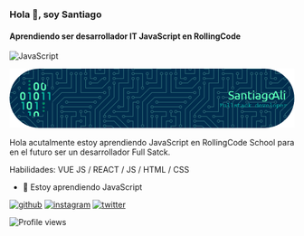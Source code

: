 ### Hola 👋, soy Santiago

#### Aprendiendo ser desarrollador IT JavaScript en RollingCode

![JavaScript](https://img.shields.io/badge/javascript-%23323330.svg?style=for-the-badge&logo=javascript&logoColor=%23F7DF1E)

![aprendiendo ser desarrollador IT JavaScript](github-header-image.png)

Hola acutalmente estoy aprendiendo JavaScript en RollingCode School  para en el futuro ser un desarrollador Full Satck.

Habilidades: VUE JS / REACT / JS / HTML / CSS


- 🌱 Estoy aprendiendo JavaScript 

[<img src='https://cdn.jsdelivr.net/npm/simple-icons@3.0.1/icons/github.svg' alt='github' height='40'>](https://github.com/Santiago-1982)  [<img src='https://cdn.jsdelivr.net/npm/simple-icons@3.0.1/icons/instagram.svg' alt='instagram' height='40'>](https://www.instagram.com/santiago.ali.fsali/)  [<img src='https://cdn.jsdelivr.net/npm/simple-icons@3.0.1/icons/twitter.svg' alt='twitter' height='40'>](https://twitter.com/@Santiago_Ali_82)  

![Profile views](https://gpvc.arturio.dev/Santiago-1982)  
